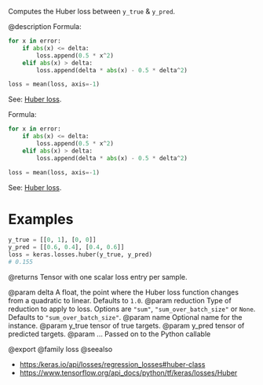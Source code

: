 Computes the Huber loss between `y_true` & `y_pred`.

@description
Formula:
```python
for x in error:
    if abs(x) <= delta:
        loss.append(0.5 * x^2)
    elif abs(x) > delta:
        loss.append(delta * abs(x) - 0.5 * delta^2)

loss = mean(loss, axis=-1)
```
See: [Huber loss](https://en.wikipedia.org/wiki/Huber_loss).

Formula:

```python
for x in error:
    if abs(x) <= delta:
        loss.append(0.5 * x^2)
    elif abs(x) > delta:
        loss.append(delta * abs(x) - 0.5 * delta^2)

loss = mean(loss, axis=-1)
```
See: [Huber loss](https://en.wikipedia.org/wiki/Huber_loss).

# Examples
```python
y_true = [[0, 1], [0, 0]]
y_pred = [[0.6, 0.4], [0.4, 0.6]]
loss = keras.losses.huber(y_true, y_pred)
# 0.155
```

@returns
    Tensor with one scalar loss entry per sample.

@param delta A float, the point where the Huber loss function changes from a
    quadratic to linear. Defaults to `1.0`.
@param reduction Type of reduction to apply to loss. Options are `"sum"`,
    `"sum_over_batch_size"` or `None`. Defaults to
    `"sum_over_batch_size"`.
@param name Optional name for the instance.
@param y_true tensor of true targets.
@param y_pred tensor of predicted targets.
@param ... Passed on to the Python callable

@export
@family loss
@seealso
+ <https:/keras.io/api/losses/regression_losses#huber-class>
+ <https://www.tensorflow.org/api_docs/python/tf/keras/losses/Huber>
